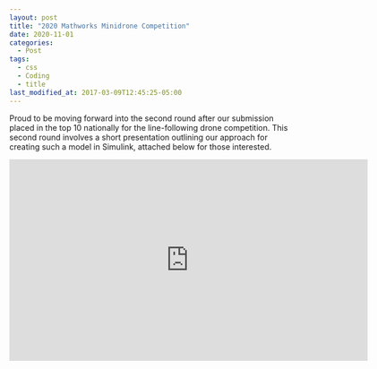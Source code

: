 ```yaml
---
layout: post
title: "2020 Mathworks Minidrone Competition"
date: 2020-11-01
categories:
  - Post
tags:
  - css
  - Coding
  - title
last_modified_at: 2017-03-09T12:45:25-05:00
---
```


Proud to be moving forward into the second round after our submission placed in the top 10 nationally for the line-following drone competition. This second round involves a short presentation outlining our approach for creating such a model in Simulink, attached below for those interested.

<div class="embed-responsive embed-responsive-16by9">
  <iframe width="640" height="360" src="https://www.youtube-nocookie.com/embed/gfnBs7dARIM?controls=0&amp;" frameborder="0" allowfullscreen></iframe>
</div>
